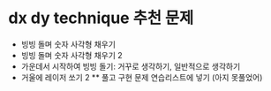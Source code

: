 # dx dy technique 추천 문제
- 빙빙 돌며 숫자 사각형 채우기
- 빙빙 돌며 숫자 사각형 채우기 2
- 가운데서 시작하여 빙빙 돌기: 거꾸로 생각하기, 일반적으로 생각하기
- 거울에 레이저 쏘기 2 ** 풀고 구현 문제 연습리스트에 넣기 (아지 못풀었어)